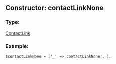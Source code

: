 ## Constructor: contactLinkNone  

### Type: 

[ContactLink](../types/ContactLink.md)
### Example:

```
$contactLinkNone = ['_' => contactLinkNone', ];
```